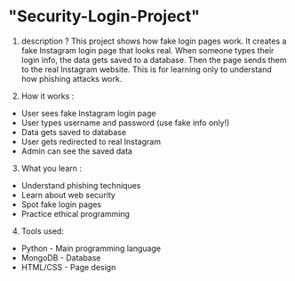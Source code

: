 # "Security-Login-Project"

1. description ?
This project shows how fake login pages work. It creates a fake Instagram login page that looks real. When someone types their login info, the data gets saved to a database. Then the page sends them to the real Instagram website. This is for learning only  to understand how phishing attacks work.

2. How it works :
- User sees fake Instagram login page
- User types username and password (use fake info only!)
- Data gets saved to database
- User gets redirected to real Instagram
- Admin can see the saved data

3. What you learn :
- Understand phishing techniques
- Learn about web security
- Spot fake login pages
- Practice ethical programming

4. Tools used:
- Python - Main programming language
- MongoDB - Database
- HTML/CSS - Page design
